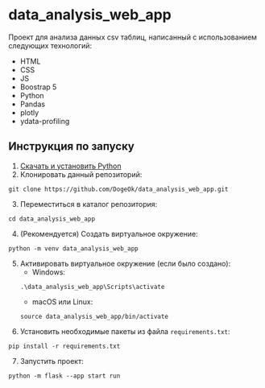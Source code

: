 # data_analysis_web_app

Проект для анализа данных csv таблиц, написанный с использованием следующих технологий:
+ HTML
+ CSS
+ JS
+ Boostrap 5
+ Python
+ Pandas
+ plotly
+ ydata-profiling

## Инструкция по запуску
1. [Скачать и установить Python](https://www.python.org/downloads/)
2. Клонировать данный репозиторий: 
```
git clone https://github.com/DogeOk/data_analysis_web_app.git
```
3. Переместиться в каталог репозитория:
```
cd data_analysis_web_app
```
4. (Рекомендуется) Создать виртуальное окружение:
```
python -m venv data_analysis_web_app
```
5. Активировать виртуальное окружение (если было создано):
   - Windows:
   ```
   .\data_analysis_web_app\Scripts\activate
   ```
   - macOS или Linux:
   ```
   source data_analysis_web_app/bin/activate
   ```
6. Установить необходимые пакеты из файла `requirements.txt`:
```
pip install -r requirements.txt
```
7. Запустить проект:
```
python -m flask --app start run
```